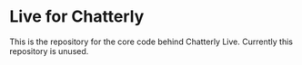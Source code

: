 # Live for Chatterly


This is the repository for the core code behind Chatterly Live. Currently this repository is unused.
